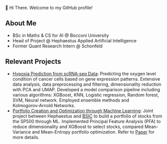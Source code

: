 👋 Hi There. Welcome to my GitHub profile!

<!--
**FilippoRonzino/filipporonzino** is a ✨ _special_ ✨ repository because its `README.md` (this file) appears on your GitHub profile.

Here are some ideas to get you started:

- 🔭 I’m currently working on ...
- 🌱 I’m currently learning ...
- 👯 I’m looking to collaborate on ...
- 🤔 I’m looking for help with ...
- 💬 Ask me about ...
- 📫 How to reach me: ...
- 😄 Pronouns: ...
- ⚡ Fun fact: ...
-->
## About Me
- BSc in Maths & CS for AI @ Bocconi University 
- Head of Project @ Hephaestus Applied Artificial Intelligence
- Former Quant Research Intern @ Schonfeld

## Relevant Projects
- [Hypoxia Prediction from scRNA‑seq Data](https://github.com/FilippoRonzino/ai-lab): Predicting the oxygen level condition of cancer cells based on gene expression patterns. Extensive data analysis, data preprocessing and filtering, dimensionality reduction with PCA and UMAP. Developed a model comparison pipeline including various algorithms: XGBoost, KNN, Logistic regression, Random forest, SVM, Neural network. Employed ensemble methods and Kolmogorov‑Arnold Networks.
- [Portfolio Creation and Optimization through Machine Learning](https://github.com/BSIC/bsic_hephaestus_paper): Joint project between Hephaestus and [BSIC](https://github.com/BSIC) to build a portfolio of stocks from the SP500 through ML. Implemented Principal Feature Analysis (PFA) to reduce dimensionality and XGBoost to select stocks, compared Mean-Variance and Mean-Entropy portfolio optimization. Refer to [Paper](https://bsic.it/portfolio-creation-and-optimization-through-machine-learning/) for more details.
